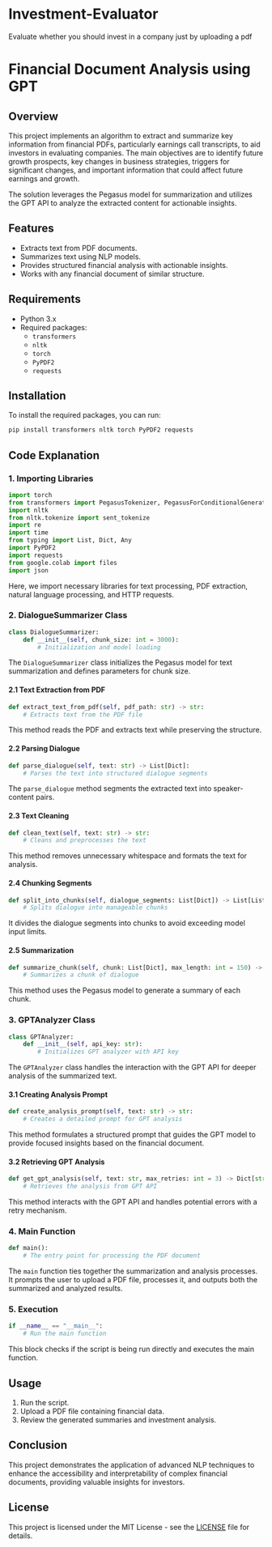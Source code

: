# Investment-Evaluator
Evaluate whether you should invest in a company just by uploading a pdf

# Financial Document Analysis using GPT

## Overview

This project implements an algorithm to extract and summarize key information from financial PDFs, particularly earnings call transcripts, to aid investors in evaluating companies. The main objectives are to identify future growth prospects, key changes in business strategies, triggers for significant changes, and important information that could affect future earnings and growth. 

The solution leverages the Pegasus model for summarization and utilizes the GPT API to analyze the extracted content for actionable insights.

## Features

- Extracts text from PDF documents.
- Summarizes text using NLP models.
- Provides structured financial analysis with actionable insights.
- Works with any financial document of similar structure.

## Requirements

- Python 3.x
- Required packages:
  - `transformers`
  - `nltk`
  - `torch`
  - `PyPDF2`
  - `requests`
  
## Installation

To install the required packages, you can run:

```bash
pip install transformers nltk torch PyPDF2 requests
```

## Code Explanation

### 1. Importing Libraries

```python
import torch
from transformers import PegasusTokenizer, PegasusForConditionalGeneration
import nltk
from nltk.tokenize import sent_tokenize
import re
import time
from typing import List, Dict, Any
import PyPDF2
import requests
from google.colab import files
import json
```

Here, we import necessary libraries for text processing, PDF extraction, natural language processing, and HTTP requests. 

### 2. DialogueSummarizer Class

```python
class DialogueSummarizer:
    def __init__(self, chunk_size: int = 3000):
        # Initialization and model loading
```

The `DialogueSummarizer` class initializes the Pegasus model for text summarization and defines parameters for chunk size.

#### 2.1 Text Extraction from PDF

```python
def extract_text_from_pdf(self, pdf_path: str) -> str:
    # Extracts text from the PDF file
```

This method reads the PDF and extracts text while preserving the structure.

#### 2.2 Parsing Dialogue

```python
def parse_dialogue(self, text: str) -> List[Dict]:
    # Parses the text into structured dialogue segments
```

The `parse_dialogue` method segments the extracted text into speaker-content pairs.

#### 2.3 Text Cleaning

```python
def clean_text(self, text: str) -> str:
    # Cleans and preprocesses the text
```

This method removes unnecessary whitespace and formats the text for analysis.

#### 2.4 Chunking Segments

```python
def split_into_chunks(self, dialogue_segments: List[Dict]) -> List[List[Dict]]:
    # Splits dialogue into manageable chunks
```

It divides the dialogue segments into chunks to avoid exceeding model input limits.

#### 2.5 Summarization

```python
def summarize_chunk(self, chunk: List[Dict], max_length: int = 150) -> str:
    # Summarizes a chunk of dialogue
```

This method uses the Pegasus model to generate a summary of each chunk.

### 3. GPTAnalyzer Class

```python
class GPTAnalyzer:
    def __init__(self, api_key: str):
        # Initializes GPT analyzer with API key
```

The `GPTAnalyzer` class handles the interaction with the GPT API for deeper analysis of the summarized text.

#### 3.1 Creating Analysis Prompt

```python
def create_analysis_prompt(self, text: str) -> str:
    # Creates a detailed prompt for GPT analysis
```

This method formulates a structured prompt that guides the GPT model to provide focused insights based on the financial document.

#### 3.2 Retrieving GPT Analysis

```python
def get_gpt_analysis(self, text: str, max_retries: int = 3) -> Dict[str, Any]:
    # Retrieves the analysis from GPT API
```

This method interacts with the GPT API and handles potential errors with a retry mechanism.

### 4. Main Function

```python
def main():
    # The entry point for processing the PDF document
```

The `main` function ties together the summarization and analysis processes. It prompts the user to upload a PDF file, processes it, and outputs both the summarized and analyzed results.

### 5. Execution

```python
if __name__ == "__main__":
    # Run the main function
```

This block checks if the script is being run directly and executes the main function.

## Usage

1. Run the script.
2. Upload a PDF file containing financial data.
3. Review the generated summaries and investment analysis.

## Conclusion

This project demonstrates the application of advanced NLP techniques to enhance the accessibility and interpretability of complex financial documents, providing valuable insights for investors.

## License

This project is licensed under the MIT License - see the [LICENSE](LICENSE) file for details.
```
